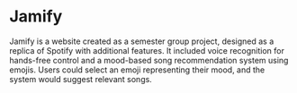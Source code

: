 # Jamify
Jamify is a website created as a semester group project, designed as a replica of Spotify with additional features. It included voice recognition for hands-free control and a mood-based song recommendation system using emojis. Users could select an emoji representing their mood, and the system would suggest relevant songs.
